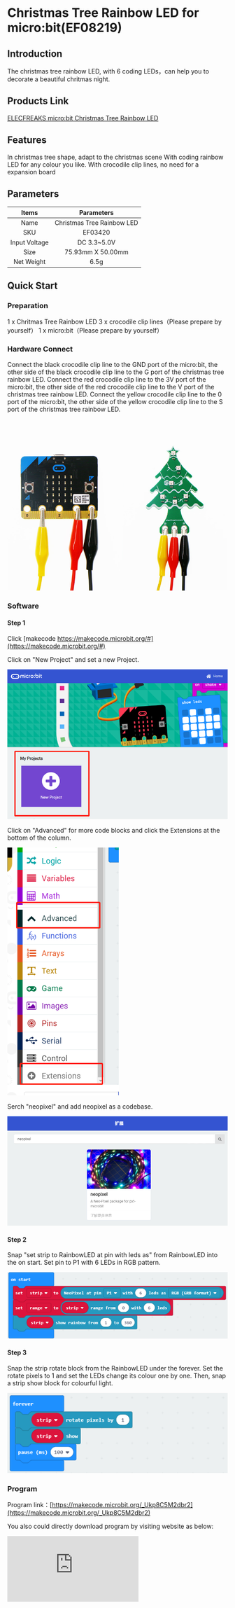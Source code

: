 # Christmas Tree Rainbow LED for micro:bit(EF08219)

## Introduction

 The christmas tree rainbow LED, with 6 coding LEDs，can help you to decorate a beautiful chritmas night.

## Products Link

[ELECFREAKS micro:bit Christmas Tree Rainbow LED](https://shop.elecfreaks.com/products/elecfreaks-micro-bit-christmas-kits-christmas-tree-rainbow-led-snowflake-buzzer?_pos=1&_sid=ca3b54a82&_ss=r)

## Features

 In christmas tree shape, adapt to the christmas scene
 With coding rainbow LED for any colour you like.
 With crocodile clip lines, no need for a expansion board

## Parameters


|Items|Parameters|
|:-:|:-:|
|Name|Christmas Tree Rainbow LED|
|SKU| EF03420|
|Input Voltage|DC 3.3~5.0V|
|Size|75.93mm X 50.00mm|
|Net Weight|6.5g|


## Quick Start


### Preparation
 1 x Chritmas Tree Rainbow LED
 3 x crocodile clip lines（Please prepare by yourself）
 1 x micro:bit（Please prepare by yourself）

### Hardware Connect
 Connect the black crocodile clip line to the GND port of the micro:bit, the other side of the black crocodile clip line to the G port of the christmas tree rainbow LED.
 Connect the red crocodile clip line to the 3V port of the micro:bit, the other side of the red crocodile clip line to the V port of the christmas tree rainbow LED.
 Connect the yellow crocodile clip line to the 0 port of the micro:bit, the other side of the yellow crocodile clip line to the S port of the christmas tree rainbow LED.

![](./images/8uQCfYE.jpg)

### Software
#### Step 1

 Click [makecode https://makecode.microbit.org/#](https://makecode.microbit.org/#)

 Click on "New Project" and set a new Project.

![](./images/t34k5Zb.png)

 Click on "Advanced" for more code blocks and click the Extensions at the bottom of the column.

![](./images/Zg0fO6x.png)

 Serch "neopixel" and add neopixel as a codebase.

![](./images/pqB776X.png)

#### Step 2

 Snap "set strip to RainbowLED at pin with leds as" from RainbowLED into the on start. Set pin to P1 with 6 LEDs in RGB pattern.

![](./images/qCgKGXD.png)

#### Step 3

 Snap the strip rotate block from the RainbowLED under the forever. Set the rotate pixels to 1 and set the LEDs change its colour one by one.
 Then, snap a strip show block for colourful light.

![](./images/LMHM9JS.png)

### Program

Program link：[https://makecode.microbit.org/_Ukp8C5M2dbr2](https://makecode.microbit.org/_Ukp8C5M2dbr2)

You also could directly download program by visiting website as below:


<div
    style={{
        position: 'relative',
        paddingBottom: '60%',
        overflow: 'hidden',
    }}
>
    <iframe
        src="https://makecode.microbit.org/_DdAU5d4kMJDh"
        frameborder="0"
        sandbox="allow-popups allow-forms allow-scripts allow-same-origin"
        style={{
            position: 'absolute',
            width: '100%',
            height: '100%',
        }}
    />
</div>

### Result

The christmas tree rainbow LED glows colourful light to bring beauty to the christmas night.

![](./images/fDvmCab.gif)

## FAQ
